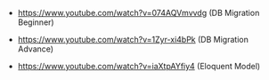 -   https://www.youtube.com/watch?v=074AQVmvvdg (DB Migration Beginner)
-   https://www.youtube.com/watch?v=1Zyr-xi4bPk (DB Migration Advance)

-   https://www.youtube.com/watch?v=iaXtpAYfiy4 (Eloquent Model)
